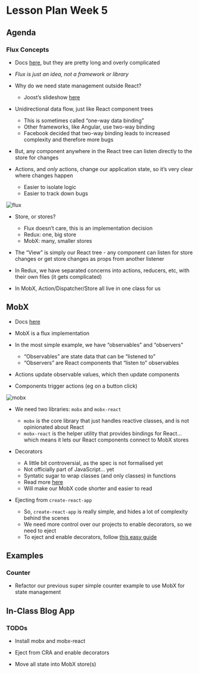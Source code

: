 # Lesson Plan Week 5

## Agenda

### Flux Concepts

- Docs [here](https://facebook.github.io/flux/docs/in-depth-overview.html#content), but they are pretty long and overly complicated

- _Flux is just an idea, not a framework or library_

- Why do we need state management outside React?
  - Joost’s slideshow [here](http://slides.com/joostlubach/react-3#/)

- Unidirectional data flow, just like React component trees
  - This is sometimes called “one-way data binding”
  - Other frameworks, like Angular, use two-way binding
  - Facebook decided that two-way binding leads to increased complexity and therefore more bugs

- But, any component anywhere in the React tree can listen directly to the store for changes

- Actions, and _only_ actions, change our application state, so it’s very clear where changes happen
  - Easier to isolate logic
  - Easier to track down bugs

![flux](img/flux.png "Flux")

- Store, or stores?
  - Flux doesn’t care, this is an implementation decision
  - Redux: one, big store
  - MobX: many, smaller stores

- The “View” is simply our React tree - any component can listen for store changes or get store changes as props from another listener

- In Redux, we have separated concerns into actions, reducers, etc, with their own files (it gets complicated)

- In MobX, Action/Dispatcher/Store all live in one class for us

## MobX

- Docs [here](https://mobx.js.org/)

- MobX is a flux implementation

- In the most simple example, we have “observables” and “observers”
  - “Observables” are state data that can be “listened to”
  - “Observers” are React components that “listen to” observables

- Actions update observable values, which then update components

- Components trigger actions (eg on a button click)

![mobx](img/mobx.png "MobX")

- We need two libraries: `mobx` and `mobx-react`
  - `mobx` is the core library that just handles reactive classes, and is not opinionated about React
  - `mobx-react` is the helper utility that provides bindings for React… which means it lets our React components connect to MobX stores

- Decorators
  - A little bit controversial, as the spec is not formalised yet
  - Not officially part of JavaScript… yet
  - Syntatic sugar to wrap classes (and only classes) in functions
  - Read more [here](https://survivejs.com/react/appendices/understanding-decorators/)
  - Will make our MobX code shorter and easier to read

- Ejecting from `create-react-app`
  - So, `create-react-app` is really simple, and hides a lot of complexity behind the scenes
  - We need more control over our projects to enable decorators, so we need to eject
  - To eject and enable decorators, follow [this easy guide](https://swizec.com/blog/mobx-with-create-react-app/swizec/7158)

## Examples

### Counter

- Refactor our previous super simple counter example to use MobX for state management

## In-Class Blog App

### TODOs

- Install mobx and mobx-react

- Eject from CRA and enable decorators

- Move all state into MobX store(s)
